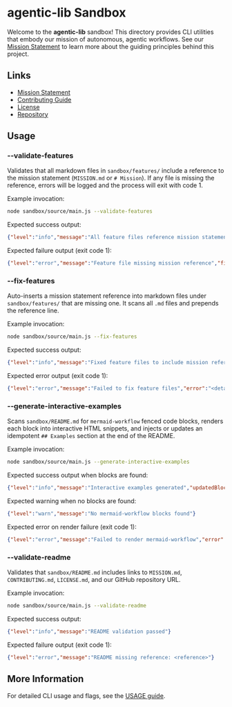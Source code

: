 # agentic-lib Sandbox

Welcome to the **agentic-lib** sandbox! This directory provides CLI utilities that embody our mission of autonomous, agentic workflows. See our [Mission Statement](../MISSION.md) to learn more about the guiding principles behind this project.

## Links

- [Mission Statement](../MISSION.md)
- [Contributing Guide](../CONTRIBUTING.md)
- [License](../LICENSE.md)
- [Repository](https://github.com/xn-intenton-z2a/agentic-lib)

## Usage

### --validate-features

Validates that all markdown files in `sandbox/features/` include a reference to the mission statement (`MISSION.md` or `# Mission`). If any file is missing the reference, errors will be logged and the process will exit with code 1.

Example invocation:

```bash
node sandbox/source/main.js --validate-features
```

Expected success output:

```json
{"level":"info","message":"All feature files reference mission statement"}
```

Expected failure output (exit code 1):

```json
{"level":"error","message":"Feature file missing mission reference","file":"sandbox/features/your-feature.md"}
```

### --fix-features

Auto-inserts a mission statement reference into markdown files under `sandbox/features/` that are missing one. It scans all `.md` files and prepends the reference line.

Example invocation:

```bash
node sandbox/source/main.js --fix-features
```

Expected success output:

```json
{"level":"info","message":"Fixed feature files to include mission reference","filesModified":["file1.md"]}
```

Expected error output (exit code 1):

```json
{"level":"error","message":"Failed to fix feature files","error":"<details>"}
```

### --generate-interactive-examples

Scans `sandbox/README.md` for ```mermaid-workflow``` fenced code blocks, renders each block into interactive HTML snippets, and injects or updates an idempotent `## Examples` section at the end of the README.

Example invocation:

```bash
node sandbox/source/main.js --generate-interactive-examples
```

Expected success output when blocks are found:

```json
{"level":"info","message":"Interactive examples generated","updatedBlocks":<number>}
```

Expected warning when no blocks are found:

```json
{"level":"warn","message":"No mermaid-workflow blocks found"}
```

Expected error on render failure (exit code 1):

```json
{"level":"error","message":"Failed to render mermaid-workflow","error":"<details>"}
```

### --validate-readme

Validates that `sandbox/README.md` includes links to `MISSION.md`, `CONTRIBUTING.md`, `LICENSE.md`, and our GitHub repository URL.

Example invocation:

```bash
node sandbox/source/main.js --validate-readme
```

Expected success output:

```json
{"level":"info","message":"README validation passed"}
```

Expected failure output (exit code 1):

```json
{"level":"error","message":"README missing reference: <reference>"}
```

## More Information

For detailed CLI usage and flags, see the [USAGE guide](docs/USAGE.md).
